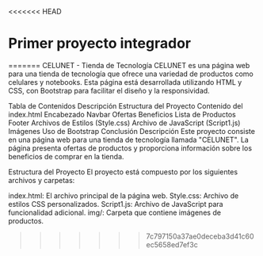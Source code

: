 <<<<<<< HEAD
# Primer proyecto integrador
=======
CELUNET - Tienda de Tecnología
CELUNET es una página web para una tienda de tecnología que ofrece una variedad de productos como celulares y notebooks. Esta página está desarrollada utilizando HTML y CSS, con Bootstrap para facilitar el diseño y la responsividad.

Tabla de Contenidos
Descripción
Estructura del Proyecto
Contenido del index.html
Encabezado
Navbar
Ofertas
Beneficios
Lista de Productos
Footer
Archivos de Estilos (Style.css)
Archivo de JavaScript (Script1.js)
Imágenes
Uso de Bootstrap
Conclusión
Descripción
Este proyecto consiste en una página web para una tienda de tecnología llamada "CELUNET". La página presenta ofertas de productos y proporciona información sobre los beneficios de comprar en la tienda.

Estructura del Proyecto
El proyecto está compuesto por los siguientes archivos y carpetas:

index.html: El archivo principal de la página web.
Style.css: Archivo de estilos CSS personalizados.
Script1.js: Archivo de JavaScript para funcionalidad adicional.
img/: Carpeta que contiene imágenes de productos.
>>>>>>> 7c797150a37ae0deceba3d41c60ec5658ed7ef3c
